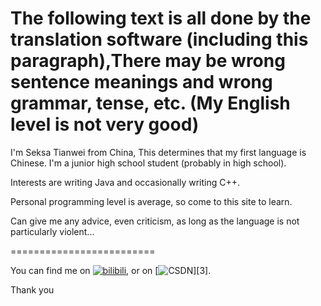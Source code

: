 
The following text is all done by the translation software (including this paragraph),There may be wrong sentence meanings and wrong grammar, tense, etc. (My English level is not very good)
==========================


I'm Seksa Tianwei from China, This determines that my first language is Chinese.
I'm a junior high school student (probably in high school).

Interests are writing Java and occasionally writing C++.

Personal programming level is average, so come to this site to learn.

Can give me any advice, even criticism, as long as the language is not particularly violent...

=========================
<!-- Actual text -->

You can find me on [![bilibili][1.2]][1], or on [![CSDN][2.2]][3].

<!-- Icons -->

[1.2]: https://s.cn.bing.net/th?id=ODLS.cc3daeaa-44f8-4117-b073-ddba0ec3587c&w=16&h=16&o=6&pid=1.2
[2.2]: https://s.cn.bing.net/th?id=ODLS.f16e3524-4768-4e02-8011-8fba40b30378&w=16&h=16&o=6&pid=1.2
<!-- Links to your social media accounts -->

[1]: https://space.bilibili.com/399567766
[2]: https://blog.csdn.net/mzmzmzmzmzm

Thank you

<!---
766-Tianwei/766-Tianwei is a ✨ special ✨ repository because its `README.md` (this file) appears on your GitHub profile.
You can click the Preview link to take a look at your changes.
--->
